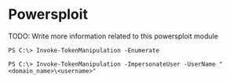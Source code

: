 # Powersploit

TODO: Write more information related to this powersploit module

`PS C:\> Invoke-TokenManipulation -Enumerate`

`PS C:\> Invoke-TokenManipulation -ImpersonateUser -UserName "<domain_name>\<username>"`